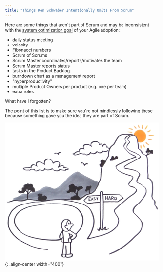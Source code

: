 ```yaml
---
title: "Things Ken Schwaber Intentionally Omits From Scrum"
---
```

Here are some things that aren't part of Scrum and may be inconsistent with the [system optimization goal](/you-wont-change-your-organization-without-an-optimization-goal/) of your Agile adoption:
* daily status meeting  
* velocity
* Fibonacci numbers
* Scrum of Scrums
* Scrum Master coordinates/reports/motivates the team
* Scrum Master reports status
* tasks in the Product Backlog
* burndown chart as a management report
* "hyperproductivity"
* multiple Product Owners per product (e.g. one per team)
* extra roles

What have I forgotten?

The point of this list is to make sure you're not mindlessly following these because something gave you the idea they are part of Scrum.


![LeSS is hard](../images/less-is-hard.png){: .align-center width="400"}